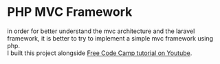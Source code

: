 # PHP MVC Framework

in order for better understand the mvc architecture and the laravel framework, it is better to try to implement a simple
mvc framework using php. <br>
I built this project alongside [Free Code Camp tutorial on Youtube](https://www.youtube.com/watch?v=6ERdu4k62wI).<br>


